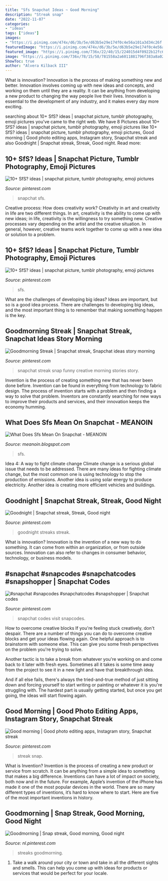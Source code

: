 ```yaml
---
title: "Sfs Snapchat Ideas ~ Good Morning"
description: "Streak snap"
date: "2022-11-07"
categories:
- "ideas"
tags: ["ideas"]
images:
- "https://i.pinimg.com/474x/d6/3b/5e/d63b5e29e174f0c4e56a101a3d34c26f.jpg"
featuredImage: "https://i.pinimg.com/474x/d6/3b/5e/d63b5e29e174f0c4e56a101a3d34c26f.jpg"
featured_image: "https://i.pinimg.com/736x/22/40/15/224015d4f0922b12fc62771f30163e57.jpg"
image: "https://i.pinimg.com/736x/78/15/58/781558a2a6011881796f383a8a02cda0.jpg"
ShowToc: true
author: "Alvera Kilback III"
---
```



What is innovation?
Innovation is the process of making something new and better. Innovation involves coming up with new ideas and concepts, and working on them until they are a reality. It can be anything from developing a new product to changing the way people live their lives. Innovation is essential to the development of any industry, and it makes every day more exciting.

	

		
searching about 10+ SfS? ideas | snapchat picture, tumblr photography, emoji pictures you've came to the right web. We have 8 Pictures about 10+ SfS? ideas | snapchat picture, tumblr photography, emoji pictures like 10+ SfS? ideas | snapchat picture, tumblr photography, emoji pictures, Good morning | Good photo editing apps, Instagram story, Snapchat streak and also Goodnight | Snapchat streak, Streak, Good night. Read more:
		
    
## 10+ SfS? Ideas | Snapchat Picture, Tumblr Photography, Emoji Pictures

<img loading=lazy src="https://i.pinimg.com/474x/d6/3b/5e/d63b5e29e174f0c4e56a101a3d34c26f.jpg" onerror="this.onerror=null;this.src='https://tse4.mm.bing.net/th?id=OIP.lXufBPqDX8MaMMSgFUuO7gAAAA&amp;pid=15.1';" alt="10+ SfS? ideas | snapchat picture, tumblr photography, emoji pictures">

_Source: pinterest.com_

>snapchat sfs. 

	

Creative process: How does creativity work?
Creativity in art and creativity in life are two different things. In art, creativity is the ability to come up with new ideas; in life, creativity is the willingness to try something new. Creative processes vary depending on the artist and the creative situation. In general, however, creative teams work together to come up with a new idea or solution to a problem.

    
## 10+ SfS? Ideas | Snapchat Picture, Tumblr Photography, Emoji Pictures

<img loading=lazy src="https://i.pinimg.com/474x/d8/a0/2e/d8a02e096905c3e508e83af8c5d1a549--iphone-cases.jpg" onerror="this.onerror=null;this.src='https://tse3.mm.bing.net/th?id=OIP.UrjNwW7H2gXNemOb6tzlvAAAAA&amp;pid=15.1';" alt="10+ SfS? ideas | snapchat picture, tumblr photography, emoji pictures">

_Source: pinterest.com_

>sfs. 

	

What are the challenges of developing big ideas?
Ideas are important, but so is a good idea process. There are challenges to developing big ideas, and the most important thing is to remember that making something happen is the key.

    
## Goodmorning Streak | Snapchat Streak, Snapchat Ideas Story Morning

<img loading=lazy src="https://i.pinimg.com/originals/e9/f6/e1/e9f6e1a7b15f9557d856576cdd3113da.jpg" onerror="this.onerror=null;this.src='https://tse4.mm.bing.net/th?id=OIP.UcXxE_QIfjNPLVpGHXv83AHaNL&amp;pid=15.1';" alt="Goodmorning Streak | Snapchat streak, Snapchat ideas story morning">

_Source: pinterest.com_

>snapchat streak snap funny creative morning stories story. 

	

Invention is the process of creating something new that has never been done before. Invention can be found in everything from technology to fabric design. The process of invention starts with a problem and then finding a way to solve that problem. Inventors are constantly searching for new ways to improve their products and services, and their innovation keeps the economy humming.

    
## What Does Sfs Mean On Snapchat - MEANOIN

<img loading=lazy src="https://i.pinimg.com/originals/8a/f7/8c/8af78c67974a7c06ac1057a379d85d50.jpg" onerror="this.onerror=null;this.src='https://tse3.mm.bing.net/th?id=OIP.LqvNLcGe-vWriVtbAFf0uAHaHa&amp;pid=15.1';" alt="What Does Sfs Mean On Snapchat - MEANOIN">

_Source: meanoin.blogspot.com_

>sfs. 

	

Idea 4: A way to fight climate change
Climate change is a serious global issue that needs to be addressed. There are many ideas for fighting climate change, but the most common one is using technology to stop the production of emissions. Another idea is using solar energy to produce electricity. Another idea is creating more efficient vehicles and buildings.

    
## Goodnight | Snapchat Streak, Streak, Good Night

<img loading=lazy src="https://i.pinimg.com/originals/49/30/64/4930643227b1b2bbce5aec86db84f30f.png" onerror="this.onerror=null;this.src='https://tse4.mm.bing.net/th?id=OIP.YwPmeCiFxLwDYmwcr2uxFQHaNL&amp;pid=15.1';" alt="Goodnight | Snapchat streak, Streak, Good night">

_Source: pinterest.com_

>goodnight streaks streak. 

	

What is innovation?
Innovation is the invention of a new way to do something. It can come from within an organization, or from outside sources. Innovation can also refer to changes in consumer behavior, technology, or business models.

    
## #snapchat #snapcodes #snapchatcodes #snapshopper | Snapchat Codes

<img loading=lazy src="https://i.pinimg.com/736x/22/40/15/224015d4f0922b12fc62771f30163e57.jpg" onerror="this.onerror=null;this.src='https://tse1.mm.bing.net/th?id=OIP.rgxQyKo_u1olwd58OTjk4gHaHa&amp;pid=15.1';" alt="#snapchat #snapcodes #snapchatcodes #snapshopper | Snapchat codes">

_Source: pinterest.com_

>snapchat codes visit snapcodes. 

	

How to overcome creative blocks
If you're feeling stuck creatively, don't despair. There are a number of things you can do to overcome creative blocks and get your ideas flowing again.
One helpful approach is to brainstorm with someone else. This can give you some fresh perspectives on the problem you're trying to solve.

Another tactic is to take a break from whatever you're working on and come back to it later with fresh eyes. Sometimes all it takes is some time away from the project to see it in a new light and have that breakthrough idea.

And if all else fails, there's always the tried-and-true method of just sitting down and forcing yourself to start writing or painting or whatever it is you're struggling with. The hardest part is usually getting started, but once you get going, the ideas will start flowing again.

    
## Good Morning | Good Photo Editing Apps, Instagram Story, Snapchat Streak

<img loading=lazy src="https://i.pinimg.com/originals/56/3f/66/563f6671915faaafd6fc3e2b45228e9d.jpg" onerror="this.onerror=null;this.src='https://tse3.mm.bing.net/th?id=OIP.NImweF5q-z8y0YmgY2n51wHaPy&amp;pid=15.1';" alt="Good morning | Good photo editing apps, Instagram story, Snapchat streak">

_Source: pinterest.com_

>streak snap. 

	

What is Invention?
Invention is the process of creating a new product or service from scratch. It can be anything from a simple idea to something that makes a big difference. Inventions can have a lot of impact on society, both now and in the future. For example, Apple’s invention of the iPhone has made it one of the most popular devices in the world. There are so many different types of inventions, it’s hard to know where to start. Here are five of the most important inventions in history.

    
## Goodmorning | Snap Streak, Good Morning, Good Night

<img loading=lazy src="https://i.pinimg.com/736x/78/15/58/781558a2a6011881796f383a8a02cda0.jpg" onerror="this.onerror=null;this.src='https://tse4.mm.bing.net/th?id=OIP._H9-eZkQIDMAsci9qgCvbAHaNL&amp;pid=15.1';" alt="Goodmorning | Snap streak, Good morning, Good night">

_Source: nl.pinterest.com_

>streaks goodmorning. 

	

1. Take a walk around your city or town and take in all the different sights and smells. This can help you come up with ideas for products or services that would be perfect for your locale. 

